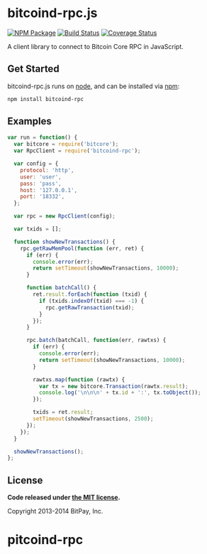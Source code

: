 bitcoind-rpc.js
===============

[![NPM Package](https://img.shields.io/npm/v/bitcoind-rpc.svg?style=flat-square)](https://www.npmjs.org/package/bitcoind-rpc)
[![Build Status](https://img.shields.io/travis/bitpay/bitcoind-rpc.svg?branch=master&style=flat-square)](https://travis-ci.org/bitpay/bitcoind-rpc)
[![Coverage Status](https://img.shields.io/coveralls/bitpay/bitcoind-rpc.svg?style=flat-square)](https://coveralls.io/r/bitpay/bitcoind-rpc?branch=master)

A client library to connect to Bitcoin Core RPC in JavaScript.

## Get Started

bitcoind-rpc.js runs on [node](http://nodejs.org/), and can be installed via [npm](https://npmjs.org/):

```bash
npm install bitcoind-rpc
```

## Examples

```javascript
var run = function() {
  var bitcore = require('bitcore');
  var RpcClient = require('bitcoind-rpc');

  var config = {
    protocol: 'http',
    user: 'user',
    pass: 'pass',
    host: '127.0.0.1',
    port: '18332',
  };

  var rpc = new RpcClient(config);

  var txids = [];

  function showNewTransactions() {
    rpc.getRawMemPool(function (err, ret) {
      if (err) {
        console.error(err);
        return setTimeout(showNewTransactions, 10000);
      }

      function batchCall() {
        ret.result.forEach(function (txid) {
          if (txids.indexOf(txid) === -1) {
            rpc.getRawTransaction(txid);
          }
        });
      }

      rpc.batch(batchCall, function(err, rawtxs) {
        if (err) {
          console.error(err);
          return setTimeout(showNewTransactions, 10000);
        }

        rawtxs.map(function (rawtx) {
          var tx = new bitcore.Transaction(rawtx.result);
          console.log('\n\n\n' + tx.id + ':', tx.toObject());
        });

        txids = ret.result;
        setTimeout(showNewTransactions, 2500);
      });
    });
  }

  showNewTransactions();
};
```

## License

**Code released under [the MIT license](https://github.com/bitpay/bitcore/blob/master/LICENSE).**

Copyright 2013-2014 BitPay, Inc.
# pitcoind-rpc
